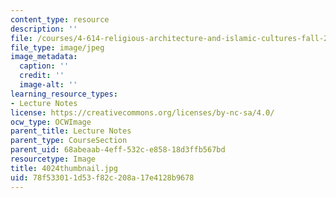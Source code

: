 ```yaml
---
content_type: resource
description: ''
file: /courses/4-614-religious-architecture-and-islamic-cultures-fall-2002/78f533011d53f82c208a17e4128b9678_4024thumbnail.jpg
file_type: image/jpeg
image_metadata:
  caption: ''
  credit: ''
  image-alt: ''
learning_resource_types:
- Lecture Notes
license: https://creativecommons.org/licenses/by-nc-sa/4.0/
ocw_type: OCWImage
parent_title: Lecture Notes
parent_type: CourseSection
parent_uid: 68abeaab-4eff-532c-e858-18d3ffb567bd
resourcetype: Image
title: 4024thumbnail.jpg
uid: 78f53301-1d53-f82c-208a-17e4128b9678
---
```

